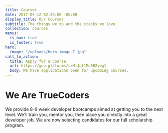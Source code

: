```yaml
---
title: Courses
date: 2017-09-12 02:39:00 -05:00
display_title: Our Courses
subtitle: The things we do and the stacks we love
collection: courses
menus:
  is_nav: true
  is_footer: true
hero:
  image: "/uploads/hero-image-7.jpg"
call_to_action:
  title: Apply for a Course
  url: https://goo.gl/forms/srMiJqt1Mo0B2ywg1
  body: We have applications open for upcoming courses.
---
```


# We Are TrueCoders

We provide 8-9 week developer bootcamps aimed at getting you to the next level.
We'll train you, mentor you, then place you directly into a great developer job. We are now selecting candidates for our full scholarship program.
